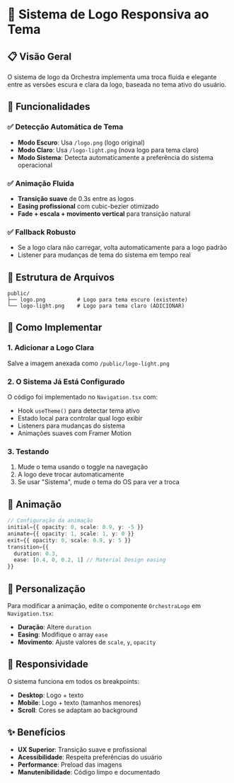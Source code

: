 # 🎨 Sistema de Logo Responsiva ao Tema

## 📋 Visão Geral

O sistema de logo da Orchestra implementa uma troca fluida e elegante entre as versões escura e clara da logo, baseada no tema ativo do usuário.

## 🎯 Funcionalidades

### ✅ Detecção Automática de Tema
- **Modo Escuro**: Usa `/logo.png` (logo original)
- **Modo Claro**: Usa `/logo-light.png` (nova logo para tema claro)
- **Modo Sistema**: Detecta automaticamente a preferência do sistema operacional

### ✅ Animação Fluida
- **Transição suave** de 0.3s entre as logos
- **Easing profissional** com cubic-bezier otimizado
- **Fade + escala + movimento vertical** para transição natural

### ✅ Fallback Robusto
- Se a logo clara não carregar, volta automaticamente para a logo padrão
- Listener para mudanças de tema do sistema em tempo real

## 📁 Estrutura de Arquivos

```
public/
├── logo.png          # Logo para tema escuro (existente)
└── logo-light.png    # Logo para tema claro (ADICIONAR)
```

## 🚀 Como Implementar

### 1. Adicionar a Logo Clara
Salve a imagem anexada como `/public/logo-light.png`

### 2. O Sistema Já Está Configurado
O código foi implementado no `Navigation.tsx` com:
- Hook `useTheme()` para detectar tema ativo
- Estado local para controlar qual logo exibir
- Listeners para mudanças do sistema
- Animações suaves com Framer Motion

### 3. Testando
1. Mude o tema usando o toggle na navegação
2. A logo deve trocar automaticamente
3. Se usar "Sistema", mude o tema do OS para ver a troca

## 🎨 Animação

```typescript
// Configuração da animação
initial={{ opacity: 0, scale: 0.9, y: -5 }}
animate={{ opacity: 1, scale: 1, y: 0 }}
exit={{ opacity: 0, scale: 0.9, y: 5 }}
transition={{ 
  duration: 0.3, 
  ease: [0.4, 0, 0.2, 1] // Material Design easing
}}
```

## 🔧 Personalização

Para modificar a animação, edite o componente `OrchestraLogo` em `Navigation.tsx`:

- **Duração**: Altere `duration`
- **Easing**: Modifique o array `ease`
- **Movimento**: Ajuste valores de `scale`, `y`, `opacity`

## 📱 Responsividade

O sistema funciona em todos os breakpoints:
- **Desktop**: Logo + texto
- **Mobile**: Logo + texto (tamanhos menores)
- **Scroll**: Cores se adaptam ao background

## ✨ Benefícios

- **UX Superior**: Transição suave e profissional
- **Acessibilidade**: Respeita preferências do usuário
- **Performance**: Preload das imagens
- **Manutenibilidade**: Código limpo e documentado
